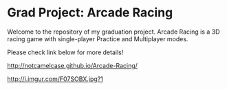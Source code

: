 # Grad Project: Arcade Racing
Welcome to the repository of my graduation project. Arcade Racing is a 3D racing game with single-player Practice and Multiplayer modes.

Please check link below for more details!

http://notcamelcase.github.io/Arcade-Racing/

http://i.imgur.com/F07SOBX.jpg?1
